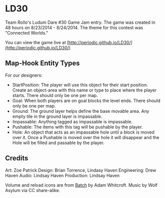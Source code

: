 LD30
====

Team Rollo's Ludum Dare #30 Game Jam entry.  The game was created in 48 hours on 8/23/2014 - 8/24/2014.  The theme for this contest was "Connected Worlds."

You can view the game live at [http://periodic.github.io/LD30/](http://periodic.github.io/LD30/)

Map-Hook Entity Types
---------------------

For our designers:

* StartPosition: The player will use this object for their start position.  Create an object-area with this name or type to place where the player starts.  There should only be one per map.
* Goal: When both players are on goal blocks the level ends.  There should only be one per map.
* Ground: The ground layer helps define the base movable area.  Any empty tile in the ground layer is impassable.
* Impassable: Anything tagged as impassable is impassable.
* Pushable: The items with this tag will be pushable by the player.
* Hole: An object that acts as an impassable hole until a block is moved over it.  Once a Pushable is moved over the hole it will disappear and the Hole will be filled and passable by the player.

Credits
-------

Art: Zoe Patrick
Design: Brian Torrence, Lindasy Haven
Engineering: Drew Haven
Audio: Lindsay Haven
Production: Lindsay Haven

Volume and reload icons are from [Batch](http://adamwhitcroft.com/batch/) by Adam Whitcroft.
Music by Wolf Asylum via CC share-alike.
